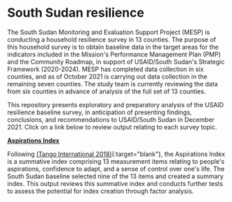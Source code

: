 # South Sudan resilience

The South Sudan Monitoring and Evaluation Support Project (MESP) is conducting a household resilience survey in 13 counties. The purpose of this household survey is to obtain baseline data in the target areas for the indicators included in the Mission's Performance Management Plan (PMP) and the Community Roadmap, in support of USAID/South Sudan's Strategic Framework (2020-2024). MESP has completed data collection in six counties, and as of October 2021 is carrying out data collection in the remaining seven counties. The study team is currently reviewing the data from six counties in advance of analysis of the full set of 13 counties. 

This repository presents exploratory and preparatory analysis of the USAID resilience baseline survey, in anticipation of presenting findings, conclusions, and recommendations to USAID/South Sudan in December 2021. Click on a link below to review output relating to each survey topic. 

[**Aspirations Index**](https://managementsystemsintl.github.io/South-Sudan-resilience/code/South-Sudan-resilience---Aspirations-explore.html)

Following [(Tango International 2018)](https://www.fsnnetwork.org/sites/default/files/Methodology_Guide_Nov2018508.pdf){:target="blank"}, the Aspirations Index is a summative index comprising 13 measurement items relating to people's aspirations, confidence to adapt, and a sense of control over one's life. The South Sudan baseline selected nine of the 13 items and created a summary index. This output reviews this summative index and conducts further tests to assess the potential for index creation through factor analysis. 

